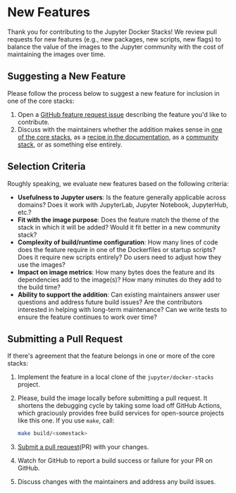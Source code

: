 # New Features

Thank you for contributing to the Jupyter Docker Stacks!
We review pull requests for new features (e.g., new packages, new scripts, new flags)
to balance the value of the images to the Jupyter community with the cost of maintaining the images over time.

## Suggesting a New Feature

Please follow the process below to suggest a new feature for inclusion in one of the core stacks:

1. Open a [GitHub feature request issue](https://github.com/jupyter/docker-stacks/issues/new?assignees=&labels=type%3AEnhancement&projects=&template=feature_request.yml)
   describing the feature you'd like to contribute.
2. Discuss with the maintainers whether the addition makes sense
   in [one of the core stacks](../using/selecting.md#core-stacks),
   as a [recipe in the documentation](recipes.md),
   as a [community stack](stacks.md),
   or as something else entirely.

## Selection Criteria

Roughly speaking, we evaluate new features based on the following criteria:

- **Usefulness to Jupyter users**:
  Is the feature generally applicable across domains?
  Does it work with JupyterLab, Jupyter Notebook, JupyterHub, etc.?
- **Fit with the image purpose**:
  Does the feature match the theme of the stack in which it will be added?
  Would it fit better in a new community stack?
- **Complexity of build/runtime configuration**:
  How many lines of code does the feature require in one of the Dockerfiles or startup scripts?
  Does it require new scripts entirely?
  Do users need to adjust how they use the images?
- **Impact on image metrics**:
  How many bytes does the feature and its dependencies add to the image(s)?
  How many minutes do they add to the build time?
- **Ability to support the addition**:
  Can existing maintainers answer user questions and address future build issues?
  Are the contributors interested in helping with long-term maintenance?
  Can we write tests to ensure the feature continues to work over time?

## Submitting a Pull Request

If there's agreement that the feature belongs in one or more of the core stacks:

1. Implement the feature in a local clone of the `jupyter/docker-stacks` project.
2. Please, build the image locally before submitting a pull request.
   It shortens the debugging cycle by taking some load off GitHub Actions,
   which graciously provides free build services for open-source projects like this one.
   If you use `make`, call:

   ```bash
   make build/<somestack>
   ```

3. [Submit a pull request](https://github.com/PointCloudLibrary/pcl/wiki/A-step-by-step-guide-on-preparing-and-submitting-a-pull-request)(PR) with your changes.
4. Watch for GitHub to report a build success or failure for your PR on GitHub.
5. Discuss changes with the maintainers and address any build issues.
